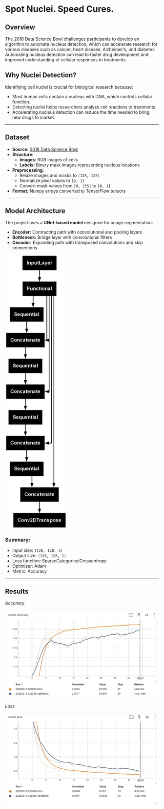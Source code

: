 # Spot Nuclei. Speed Cures.

## Overview
The 2018 Data Science Bowl challenges participants to develop an algorithm to automate nucleus detection, which can accelerate research for various diseases such as cancer, heart disease, Alzheimer’s, and diabetes. Automating nucleus detection can lead to faster drug development and improved understanding of cellular responses to treatments.

## Why Nuclei Detection?
Identifying cell nuclei is crucial for biological research because:
- Most human cells contain a nucleus with DNA, which controls cellular function.
- Detecting nuclei helps researchers analyze cell reactions to treatments.
- Accelerating nucleus detection can reduce the time needed to bring new drugs to market.

---

## Dataset
- **Source:** [2018 Data Science Bowl](https://www.kaggle.com/competitions/data-science-bowl-2018/overview)
- **Structure:**
  - **Images:** RGB images of cells
  - **Labels:** Binary mask images representing nucleus locations
- **Preprocessing:**
  - Resize images and masks to `(128, 128)`
  - Normalize pixel values to `[0, 1]`
  - Convert mask values from `[0, 255]` to `[0, 1]`
- **Format:** Numpy arrays converted to TensorFlow tensors

---

## Model Architecture
The project uses a **UNet-based model** designed for image segmentation:
- **Encoder:** Contracting path with convolutional and pooling layers
- **Bottleneck:** Bridge layer with convolutional filters
- **Decoder:** Expanding path with transposed convolutions and skip connections

<img src="Img/model.png" alt="Model Architecture" width="40%">

### Summary:
- Input size: `(128, 128, 3)`
- Output size: `(128, 128, 1)`
- Loss function: SparseCategoricalCrossentropy
- Optimizer: Adam
- Metric: Accuracy

---

## Results

*Accuracy*

![Train and Validation Accurancy](Img/Accuracy.jpg)

*Loss*

![Tran and Validation Loss](Img/loss.jpg)
